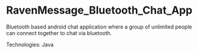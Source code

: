# RavenMessage_Bluetooth_Chat_App

Bluetooth based android chat application where a group of unlimited people can connect together to chat via bluetooth.

Technologies: Java
